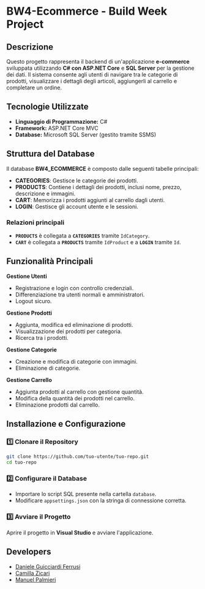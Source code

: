 # BW4-Ecommerce - Build Week Project

## Descrizione
Questo progetto rappresenta il backend di un'applicazione **e-commerce** sviluppata utilizzando **C# con ASP.NET Core** e **SQL Server** per la gestione dei dati. Il sistema consente agli utenti di navigare tra le categorie di prodotti, visualizzare i dettagli degli articoli, aggiungerli al carrello e completare un ordine.

## Tecnologie Utilizzate
- **Linguaggio di Programmazione:** C#
- **Framework:** ASP.NET Core MVC
- **Database:** Microsoft SQL Server (gestito tramite SSMS)

## Struttura del Database
Il database **BW4_ECOMMERCE** è composto dalle seguenti tabelle principali:
- **CATEGORIES**: Gestisce le categorie dei prodotti.
- **PRODUCTS**: Contiene i dettagli dei prodotti, inclusi nome, prezzo, descrizione e immagini.
- **CART**: Memorizza i prodotti aggiunti al carrello dagli utenti.
- **LOGIN**: Gestisce gli account utente e le sessioni.

### Relazioni principali
- **`PRODUCTS`** è collegata a **`CATEGORIES`** tramite `IdCategory`.
- **`CART`** è collegata a **`PRODUCTS`** tramite `IdProduct` e a **`LOGIN`** tramite `Id`.

## Funzionalità Principali
**Gestione Utenti**
- Registrazione e login con controllo credenziali.
- Differenziazione tra utenti normali e amministratori.
- Logout sicuro.

**Gestione Prodotti**
- Aggiunta, modifica ed eliminazione di prodotti.
- Visualizzazione dei prodotti per categoria.
- Ricerca tra i prodotti.

**Gestione Categorie**
- Creazione e modifica di categorie con immagini.
- Eliminazione di categorie.

**Gestione Carrello**
- Aggiunta prodotti al carrello con gestione quantità.
- Modifica della quantità dei prodotti nel carrello.
- Eliminazione prodotti dal carrello.

## Installazione e Configurazione
### 1️⃣ Clonare il Repository
```bash
git clone https://github.com/tuo-utente/tuo-repo.git
cd tuo-repo
```

### 2️⃣ Configurare il Database
- Importare lo script SQL presente nella cartella `database`.
- Modificare `appsettings.json` con la stringa di connessione corretta.

### 3️⃣ Avviare il Progetto
Aprire il progetto in **Visual Studio** e avviare l'applicazione.

## Developers
- [Daniele Guicciardi Ferrusi](https://github.com/DanieleGuicciardi)
- [Camilla Zicari](https://github.com/camillazicari)
- [Manuel Palmieri](https://github.com/Purple-Rain-Hub)
